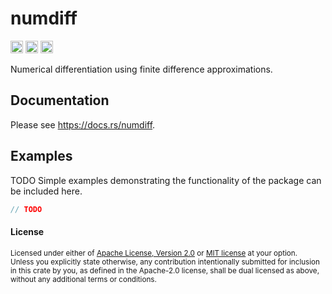 # numdiff

[<img alt="github" src="https://img.shields.io/badge/github-tamaskis/numdiff-8da0cb?style=for-the-badge&labelColor=555555&logo=github" height="20">](https://github.com/tamaskis/numdiff)
[<img alt="crates.io" src="https://img.shields.io/crates/v/numdiff.svg?style=for-the-badge&color=fc8d62&logo=rust" height="20">](https://crates.io/crates/numdiff)
[<img alt="docs.rs" src="https://img.shields.io/badge/docs.rs-numdiff-66c2a5?style=for-the-badge&labelColor=555555&logo=docs.rs" height="20">](https://docs.rs/numdiff)

Numerical differentiation using finite difference approximations.

## Documentation

Please see https://docs.rs/numdiff.

## Examples

TODO Simple examples demonstrating the functionality of the package can be included here.

```rust
// TODO
```

#### License

<sup>
Licensed under either of <a href="LICENSE-APACHE">Apache License, Version 2.0</a> or 
<a href="LICENSE-MIT">MIT license</a> at your option.
</sup>

<br>

<sub>
Unless you explicitly state otherwise, any contribution intentionally submitted for inclusion in
this crate by you, as defined in the Apache-2.0 license, shall be dual licensed as above, without
any additional terms or conditions.
</sub>